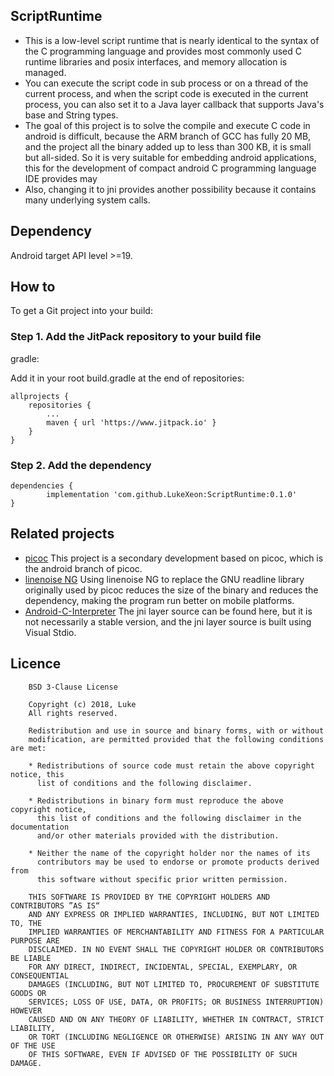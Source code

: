 ## ScriptRuntime
* This is a low-level script runtime that is nearly identical to the syntax of the C programming language and provides most commonly used C runtime libraries and posix interfaces, and memory allocation is managed. 
* You can execute the script code in sub process or on a thread of the current process, and when the script code is executed in the current process, you can also set it to a Java layer callback that supports Java's base and String types. 
* The goal of this project is to solve the compile and execute C code in android is difficult, because the ARM branch of GCC has fully 20 MB, and the project all the binary added up to less than 300 KB, it is small but all-sided. So it is very suitable for embedding android applications, this for the development of compact android C programming language IDE provides may 
* Also, changing it to jni provides another possibility because it contains many underlying system calls.

## Dependency

Android target API level >=19.
## How to

To get a Git project into your build:

### Step 1. Add the JitPack repository to your build file


gradle:

Add it in your root build.gradle at the end of repositories:

	allprojects {
		repositories {
			...
			maven { url 'https://www.jitpack.io' }
		}
	}
	

### Step 2. Add the dependency

	dependencies {
	        implementation 'com.github.LukeXeon:ScriptRuntime:0.1.0'
	}

## Related projects
* [picoc](https://gitlab.com/zsaleeba/picoc) This project is a secondary development based on picoc, which is the android branch of picoc.
* [linenoise NG](https://github.com/arangodb/linenoise-ng) Using linenoise NG to replace the GNU readline library originally used by picoc reduces the size of the binary and reduces the dependency, making the program run better on mobile platforms.
* [Android-C-Interpreter](https://github.com/sanyuankexie/Android-C-Interpreter) The jni layer source can be found here, but it is not necessarily a stable version, and the jni layer source is built using Visual Stdio.

## Licence

        BSD 3-Clause License
        
        Copyright (c) 2018, Luke
        All rights reserved.
        
        Redistribution and use in source and binary forms, with or without
        modification, are permitted provided that the following conditions are met:
        
        * Redistributions of source code must retain the above copyright notice, this
          list of conditions and the following disclaimer.
        
        * Redistributions in binary form must reproduce the above copyright notice,
          this list of conditions and the following disclaimer in the documentation
          and/or other materials provided with the distribution.
        
        * Neither the name of the copyright holder nor the names of its
          contributors may be used to endorse or promote products derived from
          this software without specific prior written permission.
        
        THIS SOFTWARE IS PROVIDED BY THE COPYRIGHT HOLDERS AND CONTRIBUTORS ”AS IS“
        AND ANY EXPRESS OR IMPLIED WARRANTIES, INCLUDING, BUT NOT LIMITED TO, THE
        IMPLIED WARRANTIES OF MERCHANTABILITY AND FITNESS FOR A PARTICULAR PURPOSE ARE
        DISCLAIMED. IN NO EVENT SHALL THE COPYRIGHT HOLDER OR CONTRIBUTORS BE LIABLE
        FOR ANY DIRECT, INDIRECT, INCIDENTAL, SPECIAL, EXEMPLARY, OR CONSEQUENTIAL
        DAMAGES (INCLUDING, BUT NOT LIMITED TO, PROCUREMENT OF SUBSTITUTE GOODS OR
        SERVICES; LOSS OF USE, DATA, OR PROFITS; OR BUSINESS INTERRUPTION) HOWEVER
        CAUSED AND ON ANY THEORY OF LIABILITY, WHETHER IN CONTRACT, STRICT LIABILITY,
        OR TORT (INCLUDING NEGLIGENCE OR OTHERWISE) ARISING IN ANY WAY OUT OF THE USE
        OF THIS SOFTWARE, EVEN IF ADVISED OF THE POSSIBILITY OF SUCH DAMAGE.
